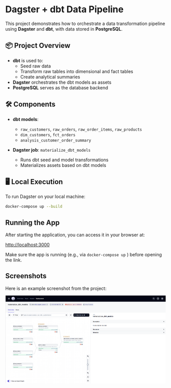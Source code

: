 # Dagster + dbt Data Pipeline

This project demonstrates how to orchestrate a data transformation pipeline using **Dagster** and **dbt**, with data stored in **PostgreSQL**.

## 📦 Project Overview

- **dbt** is used to:
  - Seed raw data
  - Transform raw tables into dimensional and fact tables
  - Create analytical summaries
- **Dagster** orchestrates the dbt models as assets
- **PostgreSQL** serves as the database backend

## 🛠 Components

- **dbt models**:
  - `raw_customers`, `raw_orders`, `raw_order_items`, `raw_products`
  - `dim_customers`, `fct_orders`
  - `analysis_customer_order_summary`
  
- **Dagster job**: `materialize_dbt_models`
  - Runs dbt seed and model transformations
  - Materializes assets based on dbt models

## 🖥 Local Execution

To run Dagster on your local machine:

```bash
docker-compose up --build
```
## Running the App

After starting the application, you can access it in your browser at:

[http://localhost:3000](http://localhost:3000)

Make sure the app is running (e.g., via `docker-compose up` ) before opening the link.

## Screenshots

Here is an example screenshot from the project:

![Example Screenshot](Python/Screenshots/dagster.png)
